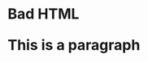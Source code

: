  <html>
<head>
  <title>This is bad HTML</title>

<body>
  <h1>Bad HTML
  <p>This is a paragraph
</body>
